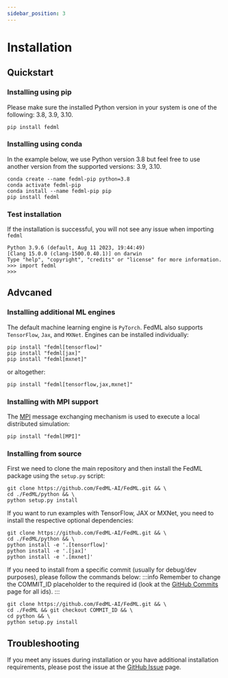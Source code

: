 ```yaml
---
sidebar_position: 3
---
```

# Installation

## Quickstart
### Installing using pip
Please make sure the installed Python version in your system is one of the following: 3.8, 3.9, 3.10.

```
pip install fedml
```

### Installing using conda
In the example below, we use Python version 3.8 but feel free to use another version from the supported versions: 3.9, 3.10.

```
conda create --name fedml-pip python=3.8
conda activate fedml-pip
conda install --name fedml-pip pip
pip install fedml
```

### Test installation
If the installation is successful, you will not see any issue when importing `fedml`
```shell
Python 3.9.6 (default, Aug 11 2023, 19:44:49) 
[Clang 15.0.0 (clang-1500.0.40.1)] on darwin
Type "help", "copyright", "credits" or "license" for more information.
>>> import fedml
>>> 
```

## Advcaned
### Installing additional ML engines
The default machine learning engine is `PyTorch`. FedML also supports `TensorFlow`, `Jax`, and `MXNet`. Engines can be installed individually:

```
pip install "fedml[tensorflow]"
pip install "fedml[jax]"
pip install "fedml[mxnet]"
```

or altogether:
```
pip install "fedml[tensorflow,jax,mxnet]"
```

### Installing with MPI support
The [MPI](https://mpi4py.readthedocs.io/en/stable/) message exchanging mechanism is used to execute a local distributed simulation:

```
pip install "fedml[MPI]"
```

### Installing from source
First we need to clone the main repository and then install the FedML package using the `setup.py` script:
```
git clone https://github.com/FedML-AI/FedML.git && \
cd ./FedML/python && \
python setup.py install
```

If you want to run examples with TensorFlow, JAX or MXNet, you need to install the respective optional dependencies:
```
git clone https://github.com/FedML-AI/FedML.git && \
cd ./FedML/python && \
python install -e '.[tensorflow]'
python install -e '.[jax]'
python install -e '.[mxnet]'
```

<!-- (Notes: Tensorflow example located in tf_mqtt_s3_fedavg_mnist_lr_example directory, Jax example location in jax_haiku_mqtt_s3_fedavg_mnist_lr_example directory) -->

If you need to install from a specific commit (usually for debug/dev purposes), please follow the commands below:
:::info
Remember to change the COMMIT_ID placeholder to the required id (look at the [GitHub Commits](https://github.com/FedML-AI/FedML/commits/master) page for all ids).
:::

```
git clone https://github.com/FedML-AI/FedML.git && \
cd ./FedML && git checkout COMMIT_ID && \
cd python && \
python setup.py install
```


## Troubleshooting
If you meet any issues during installation or you have additional installation requirements, please post the issue at the [GitHub Issue](https://github.com/FedML-AI/FedML/issues) page.


